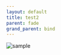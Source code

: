 ```yaml
---
layout: default
title: test2
parent: fade
grand_parent: bind
---
```


![sample](/valo-st-point/image/valorant_sample.png)